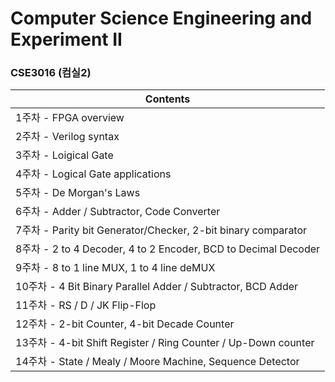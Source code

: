 # Computer Science Engineering and Experiment II
### CSE3016 (컴실2)

|Contents|
|------|
|1주차 - FPGA overview|
|2주차 - Verilog syntax|
|3주차 - Loigical Gate|
|4주차 - Logical Gate applications|
|5주차 - De Morgan's Laws|
|6주차 - Adder / Subtractor, Code Converter|
|7주차 - Parity bit Generator/Checker, 2-bit binary comparator|
|8주차 - 2 to 4 Decoder, 4 to 2 Encoder, BCD to Decimal Decoder|
|9주차 - 8 to 1 line MUX, 1 to 4 line deMUX|
|10주차 - 4 Bit Binary Parallel Adder / Subtractor, BCD Adder|
|11주차 - RS / D / JK Flip-Flop|
|12주차 - 2-bit Counter, 4-bit Decade Counter|
|13주차 - 4-bit Shift Register / Ring Counter / Up-Down counter|
|14주차 - State / Mealy / Moore Machine, Sequence Detector|
